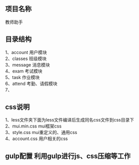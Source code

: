 ## 项目名称
教师助手

## 目录结构
1、account 用户模块<br>
2、classes 班级模块<br>
3、message 消息模块<br>
4、exam  考试模块<br>
5、task 作业模块<br>
6、attend 考勤、请假模块 <br>
7、

## css说明
1、less文件夹下面为less文件编译后生成同名css文件到css目录下<br>
2、mui.min.css  mui框架css<br>
3、style.css    mui重定义的、通用css<br>
4、account.css  用户相关的css<br>

## gulp配置 利用gulp进行js、css压缩等工作
